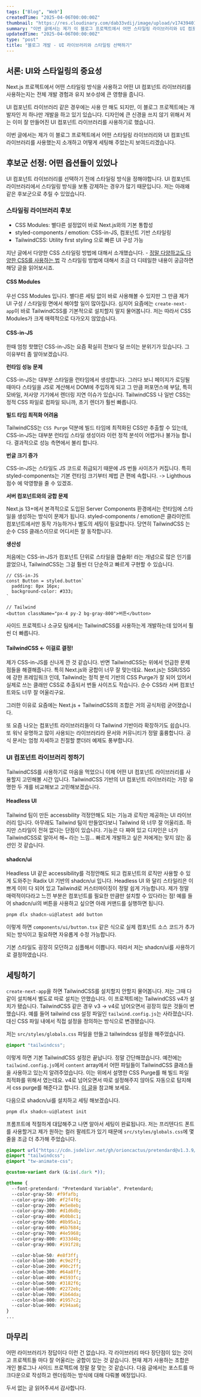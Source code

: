 ```yaml
---
tags: ["Blog", "Web"]
createdTime: "2025-04-06T00:00:00Z"
thumbnail: "https://res.cloudinary.com/dab33vdij/image/upload/v1743940170/IMG_0421_eowccv.png"
summary: "이번 글에서는 제가 이 블로그 프로젝트에서 어떤 스타일링 라이브러리와 UI 컴포넌트 라이브러리를 사용했는지 소개하고 어떻게 세팅해 주었는지 보여드리겠습니다."
updatedTime: "2025-04-06T00:00:00Z"
type: "post"
title: "블로그 개발 - UI 라이브러리와 스타일링 선택하기"
---
```


## 서론: UI와 스타일링의 중요성

Next.js 프로젝트에서 어떤 스타일링 방식을 사용하고 어떤 UI 컴포넌트 라이브러리를 사용하는지는 전체 개발 경험과 유지 보수성에 큰 영향을 줍니다.

UI 컴포넌트 라이브러리 같은 경우에는 사용 안 해도 되지만, 이 블로그 프로젝트에는 개발자인 저 하나만 개발을 하고 있기 있습니다. 디자인에 큰 신경을 쓰지 않기 위해서 저는 이미 잘 만들어진 UI 컴포넌트 라이브러리를 사용하기로 했습니다.

이번 글에서는 제가 이 블로그 프로젝트에서 어떤 스타일링 라이브러리와 UI 컴포넌트 라이브러리를 사용했는지 소개하고 어떻게 세팅해 주었는지 보여드리겠습니다.

## 후보군 선정: 어떤 옵션들이 있었나

UI 컴포넌트 라이브러리를 선택하기 전에 스타일링 방식을 정해야합니다. UI 컴포넌트 라이브러리에서 스타일링 방식을 보통 강제하는 경우가 많기 때문입니다. 저는 아래왜 같은 후보군으로 추릴 수 있었습니다.

### 스타일링 라이브러리 후보

- CSS Modules: 별다른 설정없이 바로 Next.js와의 기본 통합성
- styled-components / emotion: CSS-in-JS, 컴포넌트 기반 스타일링
- TailwindCSS: Utility first styling 으로 빠른 UI 구성 가능

지난 글에서 다양한 CSS 스타일링 방법에 대해서 소개했습니다. - [정말 다양하고도 다양한 CSS를 사용하는 법](https://blog.jihyo.kim/posts/styling-solutions) 각 스타일링 방법에 대해서 조금 더 디테일한 내용이 궁금하면 해당 글을 읽어보시죠.

#### CSS Modules

우선 CSS Modules 입니다. 별다른 세팅 없이 바로 사용해볼 수 있지만 그 만큼 제가 UI 구성 / 스타일링 면에서 해야할 일이 많아집니다. 심지어 요즘에는 `create-next-app`이 바로 TailwindCSS를 기본적으로 설치할지 말지 물어봅니다. 저는 따라서 CSS Modules가 크게 매력적으로 다가오지 않았습니다.

#### CSS-in-JS

한때 엄청 핫했던 CSS-in-JS는 요즘 확실히 전보다 덜 쓰이는 분위기가 있습니다. 그 이유부터 좀 알아보겠습니다.

**런타임 성능 문제**

CSS-in-JS는 대부분 스타일을 런타임에서 생성합니다. 그러다 보니 페이지가 로딩될 때마다 스타일을 JS로 계산해서 DOM에 주입하게 되고 그 만큼 퍼포먼스에 부담, 특히 모바일, 저사양 기기에서 렌더링 지연 이슈가 있습니다.
TailwindCSS 나 일반 CSS는 정적 CSS 파일로 컴파일 되니까, 초기 렌더가 훨씬 빠릅니다.

**빌드 타임 최적화 어려움**

TailwindCSS는 `CSS Purge` 덕분에 빌드 타임에 최적화된 CSS만 추출할 수 있는데, CSS-in-JS는 대부분 런타임 스타일 생성이라 이런 정적 분석이 어렵거나 불가능 합니다. 결과적으로 성능 측면에서 불리 합니다.

**번글 크기 증가**

CSS-in-JS는 스타일도 JS 코드로 취급되기 때문에 JS 번들 사이즈가 커집니다. 특히 styled-components는 기본 런타임 크기부터 제법 큰 편에 속합니다. -> Lighthous 점수 에 악영향을 줄 수 있겠죠.

**서버 컴포넌트와의 궁합 문제**

Next.js 13+에서 본격적으로 도입된 Server Components 환경에서는 런타임에 스타일을 생성하는 방식이 문제가 됩니다. styled-components / emotion은 클라이언트 컴포넌트에서만 동작 가능하거나 별도의 세팅이 필요합니다. 당연히 TailwindCSS 는 순수 CSS 클래스이므로 어디서든 잘 동작합니다.

**생산성**

처음에는 CSS-in-JS가 컴포넌트 단위로 스타일을 캡슐화! 라는 개념으로 많은 인기를 끌었으나, TailwindCSS는 그걸 훨씬 더 단순하고 빠르게 구현할 수 있습니다.

```tsx
// CSS-in-JS
const Button = styled.button`
  padding: 8px 16px;
  background-color: #333;
`

// Tailwind
<button className="px-4 py-2 bg-gray-800">버튼</button>
```

사이드 프로젝트나 소규모 팀에서는 TailwindCSS를 사용하는게 개발하는데 있어서 훨씬 더 빠릅니다.

#### TailwindCSS <- 이걸로 결정!

제가 CSS-in-JS를 신나게 깐 것 같습니다. 반면 TailwindCSS는 위에서 언급한 문제점들을 해결해줍니다. 특히 Next.js와 궁합이 너무 잘 맞는데요. Next.js는 SSR/SSG에 강한 프레임워크 인데, Tailwind는 정적 분석 기반의 CSS Purge가 잘 되어 있어서 실제로 쓰는 클래만 CSS로 추출되서 번들 사이즈도 작습니다. 순수 CSS라 서버 컴포넌트와도 너무 잘 어울리구요.

그러한 이유로 요즘에는 Next.js + TailwindCSS의 조합은 거의 공식처럼 굳어졌습니다.

또 요즘 나오는 컴포넌트 라이브러리들이 다 Tailwind 기반이라 확장하기도 쉽습니다. 또 워낙 유명하고 많이 사용되는 라이브러리라 문서와 커뮤니티가 정말 훌륭합니다. 공식 문서는 엄청 자세하고 친절할 뿐더러 예제도 풍부합니다.

### UI 컴포넌트 라이브러리 정하기

TailwindCSS를 사용하기로 마음을 먹었으니 이제 어떤 UI 컴포넌트 라이브러리를 사용할지 고민해볼 시간 입니다. TailwindCSS 기반의 UI 컴포넌트 라이브러리는 가장 유명한 두 개를 비교해보고 고민해보겠습니다.

#### Headless UI

Tailwind 팀이 만든 accessbility 걱정안해도 되는 기능과 로직만 제공하는 UI 라이브러리 입니다. 아무래도 Tailwind 팀이 만들었다보니 Tailwind 와 너무 잘 어울리죠. 하지만 스타일이 전혀 없다는 단점이 있습니다. 기능은 다 짜여 있고 디자인은 너가 TailwindCSS로 알아서 해~ 라는 느낌... 빠르게 개발하고 싶은 저에게는 맞지 않는 옵션인 것 같습니다.

#### shadcn/ui

Headless UI 같은 accessibility를 걱정안해도 되고 컴포넌트의 로직만 사용할 수 있게 도와주는 Radix UI 기반의 shadcn/ui 입니다. Headless UI 와 달리 스타일리은 이쁘게 이미 다 되어 있고 Tailwind로 커스터마이징이 정말 쉽게 가능합니다.
제가 정말 매력적이다라고 느낀 부분은 컴포넌트를 필요한 만큼만 설치할 수 있다라는 점!
예를 들어 shadcn/ui의 버튼을 사용하고 싶으면 아래 커맨드를 실행하면 됩니다.

```bash
pnpm dlx shadcn-ui@latest add button
```

이렇게 하면 `components/ui/button.tsx` 같은 식으로 실제 컴포넌트 소스 코드가 추가되는 방식이고 필요하면 자유롭게 수정 가능합니다.

기본 스타일도 굉장히 모던하고 심플해서 이쁩니다. 따라서 저는 shadcn/ui를 사용하기로 결정하였습니다.

## 세팅하기

`create-next-app`을 하면 TailwindCSS를 설치할지 안할지 물어봅니다. 저는 그때 다 같이 설치해서 별도로 따로 설치는 안했습니다. 이 프로젝트에는 TailwindCSS v4가 설치가 됐습니다. TailwindCSS 같은 경우 v3 -> v4로 넘어오면서 굉장히 많은 것들이 변했습니다. 예를 들어 tailwind css 설정 파일인 `tailwind.config.js`는 사라졌습니다. 대신 CSS 파일 내에서 직접 설정을 정의하는 방식으로 변경됐습니다.

저는 `src/styles/globals.css` 파일을 만들고 tailwindcss 설정을 해주었습니다.

```css
@import "tailwindcss";
```

이렇게 하면 기본 TailwindCSS 설정은 끝납니다. 정말 간단해졌습니다. 예전에는 `tailwind.config.js`에서 `content` array에서 어떤 파일들이 TailwindCSS 클래스들을 사용하고 있는지 알려주었습니다. 이는 위에서 설명한 CSS Purge를 해 빌드 파일 최적화를 위해서 였는데요. v4로 넘어오면서 따로 설정해주지 않아도 자동으로 탐지해서 css purge를 해준다고 합니다. [이 글](https://tailwindcss.com/blog/tailwindcss-v4#automatic-content-detection)을 참고해 보세요.

다음으로 shadcn/ui를 설치하고 세팅 해보겠습니다.

```bash
pnpm dlx shadcn-ui@latest init
```

프롬프트에 적절하게 대답해주고 나면 알아서 세팅이 완료됩니다. 저는 프리텐다드 폰트를 사용할거고 제가 원하는 컬러 팔레트가 있기 때문에 `src/styles/globals.css`에 몇줄을 조금 더 추가해 주었습니다.

```css
@import url("https://cdn.jsdelivr.net/gh/orioncactus/pretendard@v1.3.9/dist/web/static/pretendard.min.css");
@import "tailwindcss";
@import "tw-animate-css";

@custom-variant dark (&:is(.dark *));

@theme {
  --font-pretendard: "Pretendard Variable", Pretendard;
  --color-gray-50: #f9fafb;
  --color-gray-100: #f2f4f6;
  --color-gray-200: #e5e8eb;
  --color-gray-300: #d1d6db;
  --color-gray-400: #b0b8c1;
  --color-gray-500: #8b95a1;
  --color-gray-600: #6b7684;
  --color-gray-700: #4e5968;
  --color-gray-800: #333d4b;
  --color-gray-900: #191f28;

  --color-blue-50: #e8f3ff;
  --color-blue-100: #c9e2ff;
  --color-blue-200: #90c2ff;
  --color-blue-300: #64a8ff;
  --color-blue-400: #4593fc;
  --color-blue-500: #3182f6;
  --color-blue-600: #2272eb;
  --color-blue-700: #1b64da;
  --color-blue-800: #1957c2;
  --color-blue-900: #194aa6;
}
...
```

## 마무리

어떤 라이브러리가 정답이다 이런 건 없습니다. 각 라이브러리 마다 장단점이 있는 것이고 프로젝트들 마다 잘 어울리는 궁합이 있는 것 같습니다. 현재 제가 사용하는 조합은 개인 블로그나 사이드 프로젝트에 정말 잘 맞는 것 같습니다. 다음 글에서는 포스트를 마크다운으로 작성하고 렌더링하는 방식에 대해 다뤄볼 예정입니다.

두서 없는 글 읽어주셔서 감사합니다.
